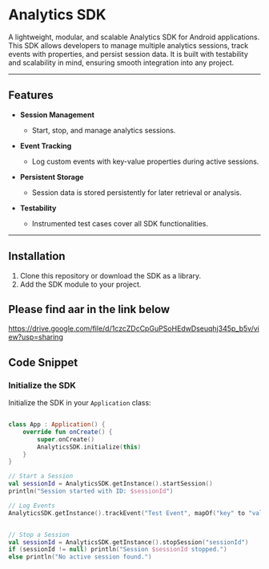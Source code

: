 
# Analytics SDK  

A lightweight, modular, and scalable Analytics SDK for Android applications. This SDK allows developers to manage multiple analytics sessions, track events with properties, and persist session data. It is built with testability and scalability in mind, ensuring smooth integration into any project.

---

## Features  

- **Session Management**  
  - Start, stop, and manage analytics sessions.  

- **Event Tracking**  
  - Log custom events with key-value properties during active sessions.  

- **Persistent Storage**  
  - Session data is stored persistently for later retrieval or analysis.  

- **Testability**  
  - Instrumented test cases cover all SDK functionalities.  

---

## Installation  

1. Clone this repository or download the SDK as a library.  
2. Add the SDK module to your project.  


## Please find aar in the link below
https://drive.google.com/file/d/1czcZDcCpGuPSoHEdwDseuqhj345p_b5v/view?usp=sharing

## Code Snippet  

### Initialize the SDK  
Initialize the SDK in your `Application` class:  
```kotlin  

class App : Application() {  
    override fun onCreate() {  
        super.onCreate()  
        AnalyticsSDK.initialize(this)  
    }  
}

// Start a Session
val sessionId = AnalyticsSDK.getInstance().startSession()  
println("Session started with ID: $sessionId")  

// Log Events
AnalyticsSDK.getInstance().trackEvent("Test Event", mapOf("key" to "value"))  


// Stop a Session
val sessionId = AnalyticsSDK.getInstance().stopSession("sessionId")  
if (sessionId != null) println("Session $sessionId stopped.")  
else println("No active session found.")  



